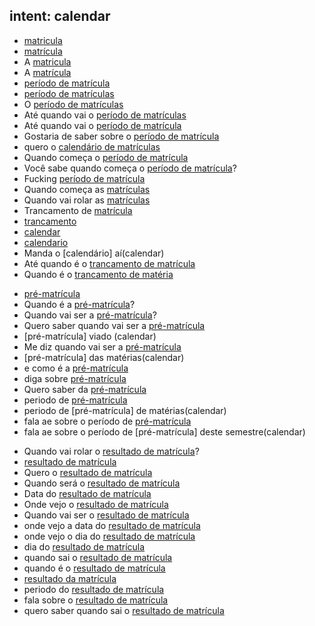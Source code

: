 ## intent: calendar
- [matricula](calendar)
- [matrícula](calendar)
- A [matricula](calendar)
- A [matrícula](calendar)
- [período de matrícula](calendar)
- [período de matrículas](calendar)
- O [período de matrículas](calendar)
- Até quando vai o [período de matrículas](calendar)
- Até quando vai o [período de matrícula](calendar)
- Gostaria de saber sobre o [período de matrícula](calendar)
- quero o [calendário de matrículas](calendar)
- Quando começa o [período de matrícula](calendar)
- Você sabe quando começa o [período de matrícula](calendar)?
- Fucking [período de matrícula](calendar)
- Quando começa as [matrículas](calendar)
- Quando vai rolar as [matrículas](calendar)
- Trancamento de [matrícula](calendar)
- [trancamento](calendar)
- [calendar](calendar)
- [calendario](calendar)
- Manda o [calendário] aí(calendar)
- Até quando é o [trancamento de matrícula](calendar)
- Quando é o [trancamento de matéria](calendar)
<!-- pré-matrícula -->
- [pré-matrícula](calendar)
- Quando é a [pré-matrícula](calendar)?
- Quando vai ser a [pré-matrícula](calendar)?
- Quero saber quando vai ser a [pré-matrícula](calendar)
- [pré-matrícula] viado (calendar)
- Me diz quando vai ser a [pré-matrícula](calendar)
- [pré-matrícula] das matérias(calendar)
- e como é a [pré-matrícula](calendar)
- diga sobre [pré-matrícula](calendar)
- Quero saber da [pré-matrícula](calendar)
- periodo de [pré-matrícula](calendar)
- periodo de [pré-matrícula] de matérias(calendar)
- fala ae sobre o período de [pré-matrícula](calendar)
- fala ae sobre o período de [pré-matrícula] deste semestre(calendar)
<!-- resultado de matrícula -->
- Quando vai rolar o [resultado de matrícula](calendar)?
- [resultado de matrícula](calendar)
- Quero o [resultado de matrícula](calendar)
- Quando será o [resultado de matrícula](calendar)
- Data do [resultado de matrícula](calendar)
- Onde vejo o [resultado de matrícula](calendar)
- Quando vai ser o [resultado de matrícula](calendar)
- onde vejo a data do [resultado de matrícula](calendar)
- onde vejo o dia do [resultado de matrícula](calendar)
- dia do [resultado de matrícula](calendar)
- quando sai o [resultado de matrícula](calendar)
- quando é o [resultado de matrícula](calendar)
- [resultado da matrícula](calendar)
- periodo do [resultado de matrícula](calendar)
- fala sobre o [resultado de matrícula](calendar)
- quero saber quando sai o [resultado de matrícula](calendar)

